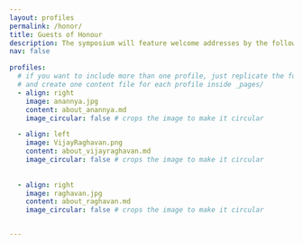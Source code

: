 ```yaml
---
layout: profiles
permalink: /honor/
title: Guests of Honour
description: The symposium will feature welcome addresses by the following guests of honour
nav: false

profiles:
  # if you want to include more than one profile, just replicate the following block
  # and create one content file for each profile inside _pages/
  - align: right
    image: anannya.jpg
    content: about_anannya.md
    image_circular: false # crops the image to make it circular

  - align: left
    image: VijayRaghavan.png
    content: about_vijayraghavan.md
    image_circular: false # crops the image to make it circular
    
    
  - align: right
    image: raghavan.jpg
    content: about_raghavan.md
    image_circular: false # crops the image to make it circular


---
```

